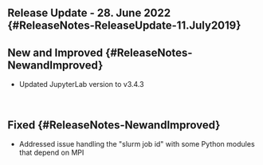 Release Update - 28. June 2022 {#ReleaseNotes-ReleaseUpdate-11.July2019}
------------------------------

New and Improved {#ReleaseNotes-NewandImproved}
----------------

-   Updated JupyterLab version to v3.4.3

 

Fixed {#ReleaseNotes-NewandImproved}
-----

-   Addressed issue handling the \"slurm job id\" with some Python
    modules that depend on MPI
